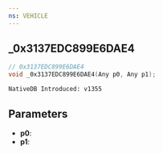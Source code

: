 ```yaml
---
ns: VEHICLE
---
```

## _0x3137EDC899E6DAE4

```c
// 0x3137EDC899E6DAE4
void _0x3137EDC899E6DAE4(Any p0, Any p1);
```

```
NativeDB Introduced: v1355
```

## Parameters
* **p0**:
* **p1**:
